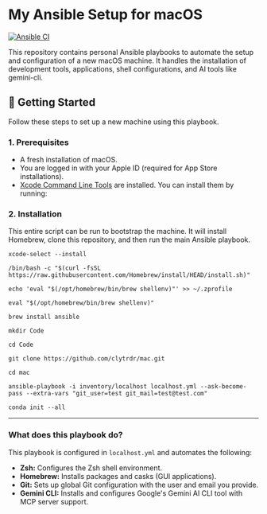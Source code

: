 # My Ansible Setup for macOS

[![Ansible CI](https://github.com/clytrdr/mac/actions/workflows/ci.yml/badge.svg)](https://github.com/clytrdr/mac/actions/workflows/ci.yml)

This repository contains personal Ansible playbooks to automate the setup and configuration of a new macOS machine. It
handles the installation of development tools, applications, shell configurations, and AI tools like gemini-cli.

## 🚀 Getting Started

Follow these steps to set up a new machine using this playbook.

### 1. Prerequisites

- A fresh installation of macOS.
- You are logged in with your Apple ID (required for App Store installations).
- [Xcode Command Line Tools](https://developer.apple.com/xcode/resources/) are installed. You can install them by
  running:

### 2. Installation

This entire script can be run to bootstrap the machine. It will install Homebrew, clone this repository, and then run
the main Ansible playbook.

```commandline
xcode-select --install

/bin/bash -c "$(curl -fsSL https://raw.githubusercontent.com/Homebrew/install/HEAD/install.sh)"

echo 'eval "$(/opt/homebrew/bin/brew shellenv)"' >> ~/.zprofile

eval "$(/opt/homebrew/bin/brew shellenv)"

brew install ansible

mkdir Code

cd Code

git clone https://github.com/clytrdr/mac.git

cd mac

ansible-playbook -i inventory/localhost localhost.yml --ask-become-pass --extra-vars "git_user=test git_mail=test@test.com"

conda init --all
```

---

### What does this playbook do?

This playbook is configured in `localhost.yml` and automates the following:

- **Zsh:** Configures the Zsh shell environment.
- **Homebrew:** Installs packages and casks (GUI applications).
- **Git:** Sets up global Git configuration with the user and email you provide.
- **Gemini CLI:** Installs and configures Google's Gemini AI CLI tool with MCP server support.

